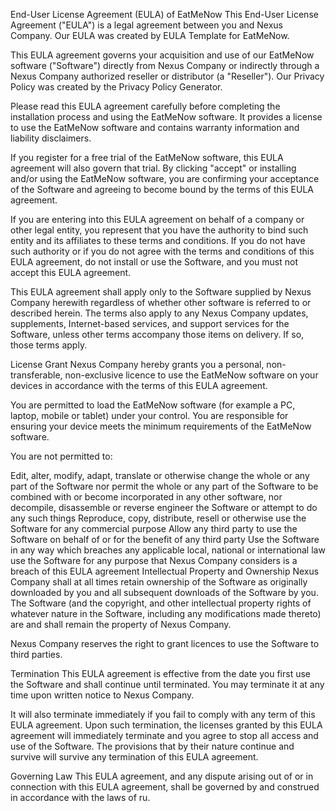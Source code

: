 End-User License Agreement (EULA) of EatMeNow
This End-User License Agreement ("EULA") is a legal agreement between you and Nexus Company. Our EULA was created by EULA Template for EatMeNow.

This EULA agreement governs your acquisition and use of our EatMeNow software ("Software") directly from Nexus Company or indirectly through a Nexus Company authorized reseller or distributor (a "Reseller"). Our Privacy Policy was created by the Privacy Policy Generator.

Please read this EULA agreement carefully before completing the installation process and using the EatMeNow software. It provides a license to use the EatMeNow software and contains warranty information and liability disclaimers.

If you register for a free trial of the EatMeNow software, this EULA agreement will also govern that trial. By clicking "accept" or installing and/or using the EatMeNow software, you are confirming your acceptance of the Software and agreeing to become bound by the terms of this EULA agreement.

If you are entering into this EULA agreement on behalf of a company or other legal entity, you represent that you have the authority to bind such entity and its affiliates to these terms and conditions. If you do not have such authority or if you do not agree with the terms and conditions of this EULA agreement, do not install or use the Software, and you must not accept this EULA agreement.

This EULA agreement shall apply only to the Software supplied by Nexus Company herewith regardless of whether other software is referred to or described herein. The terms also apply to any Nexus Company updates, supplements, Internet-based services, and support services for the Software, unless other terms accompany those items on delivery. If so, those terms apply.

License Grant
Nexus Company hereby grants you a personal, non-transferable, non-exclusive licence to use the EatMeNow software on your devices in accordance with the terms of this EULA agreement.

You are permitted to load the EatMeNow software (for example a PC, laptop, mobile or tablet) under your control. You are responsible for ensuring your device meets the minimum requirements of the EatMeNow software.

You are not permitted to:

Edit, alter, modify, adapt, translate or otherwise change the whole or any part of the Software nor permit the whole or any part of the Software to be combined with or become incorporated in any other software, nor decompile, disassemble or reverse engineer the Software or attempt to do any such things
Reproduce, copy, distribute, resell or otherwise use the Software for any commercial purpose
Allow any third party to use the Software on behalf of or for the benefit of any third party
Use the Software in any way which breaches any applicable local, national or international law
use the Software for any purpose that Nexus Company considers is a breach of this EULA agreement
Intellectual Property and Ownership
Nexus Company shall at all times retain ownership of the Software as originally downloaded by you and all subsequent downloads of the Software by you. The Software (and the copyright, and other intellectual property rights of whatever nature in the Software, including any modifications made thereto) are and shall remain the property of Nexus Company.

Nexus Company reserves the right to grant licences to use the Software to third parties.

Termination
This EULA agreement is effective from the date you first use the Software and shall continue until terminated. You may terminate it at any time upon written notice to Nexus Company.

It will also terminate immediately if you fail to comply with any term of this EULA agreement. Upon such termination, the licenses granted by this EULA agreement will immediately terminate and you agree to stop all access and use of the Software. The provisions that by their nature continue and survive will survive any termination of this EULA agreement.

Governing Law
This EULA agreement, and any dispute arising out of or in connection with this EULA agreement, shall be governed by and construed in accordance with the laws of ru.